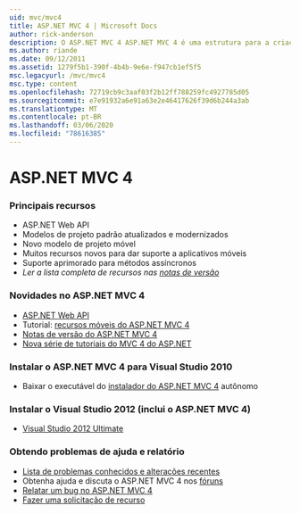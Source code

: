 ```yaml
---
uid: mvc/mvc4
title: ASP.NET MVC 4 | Microsoft Docs
author: rick-anderson
description: O ASP.NET MVC 4 ASP.NET MVC 4 é uma estrutura para a criação de aplicativos Web escalonáveis e baseados em padrões usando padrões de design bem estabelecidos e a capacidade de como...
ms.author: riande
ms.date: 09/12/2011
ms.assetid: 1279f5b1-390f-4b4b-9e6e-f947cb1ef5f5
msc.legacyurl: /mvc/mvc4
msc.type: content
ms.openlocfilehash: 72719cb9c3aaf03f2b12ff788259fc4927785d05
ms.sourcegitcommit: e7e91932a6e91a63e2e46417626f39d6b244a3ab
ms.translationtype: MT
ms.contentlocale: pt-BR
ms.lasthandoff: 03/06/2020
ms.locfileid: "78616385"
---
```

# <a name="aspnet-mvc-4"></a>ASP.NET MVC 4

### <a name="top-features"></a>Principais recursos

- ASP.NET Web API
- Modelos de projeto padrão atualizados e modernizados
- Novo modelo de projeto móvel
- Muitos recursos novos para dar suporte a aplicativos móveis
- Suporte aprimorado para métodos assíncronos
- *Ler a lista completa de recursos nas [notas de versão](../whitepapers/mvc4-release-notes.md)*

### <a name="whats-new-in-aspnet-mvc-4"></a>Novidades no ASP.NET MVC 4

- [ASP.NET Web API](../web-api/index.md)
- Tutorial: [recursos móveis do ASP.NET MVC 4](overview/older-versions/aspnet-mvc-4-mobile-features.md)
- [Notas de versão do ASP.NET MVC 4](../whitepapers/mvc4-release-notes.md)
- [Nova série de tutoriais do MVC 4 do ASP.NET](overview/older-versions/getting-started-with-aspnet-mvc4/intro-to-aspnet-mvc-4.md)

### <a name="install-aspnet-mvc-4-for-visual-studio-2010"></a>Instalar o ASP.NET MVC 4 para Visual Studio 2010

- Baixar o executável do [instalador do ASP.NET MVC 4](https://www.microsoft.com/download/details.aspx?id=30683) autônomo

### <a name="install-visual-studio-2012-includes-aspnet-mvc-4"></a>Instalar o Visual Studio 2012 (inclui o ASP.NET MVC 4)

- [Visual Studio 2012 Ultimate](https://go.microsoft.com/fwlink/?linkid=247148)

### <a name="getting-help-and-reporting-issues"></a>Obtendo problemas de ajuda e relatório

- [Lista de problemas conhecidos e alterações recentes](../whitepapers/mvc4-release-notes.md#_Toc303253815)
- Obtenha ajuda e discuta o ASP.NET MVC 4 nos [fóruns](https://forums.asp.net/1146.aspx)
- [Relatar um bug no ASP.NET MVC 4](https://github.com/aspnet/AspNetWebStack/issues)
- [Fazer uma solicitação de recurso](http://aspnet.uservoice.com/forums/41201-asp-net-mvc)
